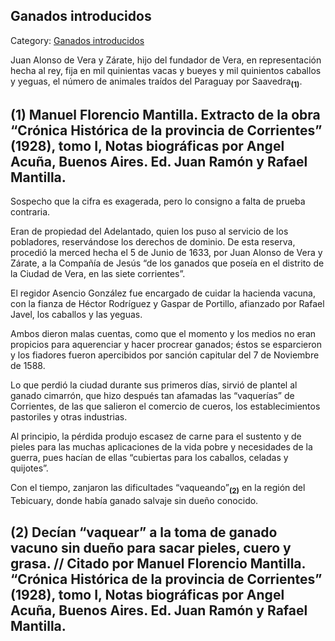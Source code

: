 ## Ganados introducidos

Category: [Ganados introducidos](http://descubrircorrientes.com.ar/2012/index.php/1408-historia-desde-el-origen-hasta-1814/corrientes-colonial-primeras-noticias/fundacion-de-la-ciudad-de-corrientes/el-cabildo-correntino-se-reune-por-primera-vez/b1-el-adelantado-organiza-el-gobierno-de-la-ciudad/ganados-introducidos)

Juan Alonso de Vera y Zárate, hijo del fundador de Vera, en representación hecha al rey, fija en mil quinientas vacas y bueyes y mil quinientos caballos y yeguas, el número de animales traídos del Paraguay por Saavedra<sub><strong>(1)</strong></sub>.

## **(1)** Manuel Florencio Mantilla. Extracto de la obra “Crónica Histórica de la provincia de Corrientes” (1928), tomo I, Notas biográficas por Angel Acuña, Buenos Aires. Ed. Juan Ramón y Rafael Mantilla.

Sospecho que la cifra es exagerada, pero lo consigno a falta de prueba contraria.

Eran de propiedad del Adelantado, quien los puso al servicio de los pobladores, reservándose los derechos de dominio. De esta reserva, procedió la merced hecha el 5 de Junio de 1633, por Juan Alonso de Vera y Zárate, a la Compañía de Jesús “de los ganados que poseía en el distrito de la Ciudad de Vera, en las siete corrientes”.

El regidor Asencio González fue encargado de cuidar la hacienda vacuna, con la fianza de Héctor Rodríguez y Gaspar de Portillo, afianzado por Rafael Javel, los caballos y las yeguas.

Ambos dieron malas cuentas, como que el momento y los medios no eran propicios para aquerenciar y hacer procrear ganados; éstos se esparcieron y los fiadores fueron apercibidos por sanción capitular del 7 de Noviembre de 1588.

Lo que perdió la ciudad durante sus primeros días, sirvió de plantel al ganado cimarrón, que hizo después tan afamadas las “vaquerías” de Corrientes, de las que salieron el comercio de cueros, los establecimientos pastoriles y otras industrias.

Al principio, la pérdida produjo escasez de carne para el sustento y de pieles para las muchas aplicaciones de la vida pobre y necesidades de la guerra, pues hacían de ellas “cubiertas para los caballos, celadas y quijotes”.

Con el tiempo, zanjaron las dificultades “vaqueando”<sub><strong>(2)</strong></sub> en la región del Tebicuary, donde había ganado salvaje sin dueño conocido.

## **(2)** Decían “vaquear” a la toma de ganado vacuno sin dueño para sacar pieles, cuero y grasa. // Citado por Manuel Florencio Mantilla. “Crónica Histórica de la provincia de Corrientes” (1928), tomo I, Notas biográficas por Angel Acuña, Buenos Aires. Ed. Juan Ramón y Rafael Mantilla.